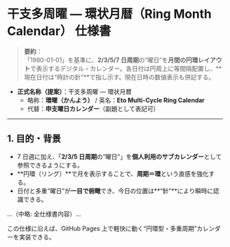 # 干支多周曜 ― 環状月暦（Ring Month Calendar） 仕様書

> **要約**：  
> 「1980-01-01」を基準に、**2/3/5/7 日周期**の“曜日”を**月間の円環レイアウト**で表示するデジタル・カレンダー。各日付は円周上に等間隔配置し、**現在日付は“時計の針”**で指し示す。現在日時の数値表示も併記する。

- **正式名称（提案）**：干支多周曜 ― 環状月暦  
  - 略称：**環曜（かんよう）** / 英名：**Eto Multi-Cycle Ring Calendar**  
  - 代替：**申支曜日カレンダー**（副題として表記可）

---

## 1. 目的・背景

- 7 日週に加え、「**2/3/5 日周期**の“曜日”」を**個人利用のサブカレンダー**として参照できるようにする。  
- **円環（リング）**で月を表示することで、**周期＝環**という直感を強化する。  
- 日付と多重“曜日”が**一目で俯瞰**でき、今日の位置は**“針”**により瞬時に認識できる。

...（中略: 全仕様書内容）...

この仕様に沿えば、GitHub Pages 上で軽快に動く“円環型・多重周期”カレンダーを実装できる。
